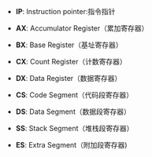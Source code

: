 - **IP**: Instruction pointer:指令指针
	
- **AX**: Accumulator Register（累加寄存器）
    
- **BX**: Base Register（基址寄存器）
    
- **CX**: Count Register（计数寄存器）
    
- **DX**: Data Register（数据寄存器）
    
- **CS**: Code Segment（代码段寄存器）
    
- **DS**: Data Segment（数据段寄存器）
    
- **SS**: Stack Segment（堆栈段寄存器）
    
- **ES**: Extra Segment（附加段寄存器)